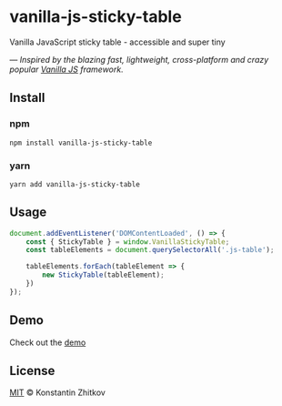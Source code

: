 # vanilla-js-sticky-table

Vanilla JavaScript sticky table - accessible and super tiny

*— Inspired by the blazing fast, lightweight, cross-platform and crazy popular [Vanilla JS](http://vanilla-js.com/)  framework.*

## Install

### npm

```
npm install vanilla-js-sticky-table
```

### yarn

```
yarn add vanilla-js-sticky-table
```

## Usage

```js
document.addEventListener('DOMContentLoaded', () => {
    const { StickyTable } = window.VanillaStickyTable;
    const tableElements = document.querySelectorAll('.js-table');

    tableElements.forEach(tableElement => {
        new StickyTable(tableElement);
    })
});
```

## Demo

Check out the [demo](https://zhitkovkostya.github.io/vanilla-js-sticky-table/)

## License

[MIT](https://opensource.org/licenses/MIT) © Konstantin Zhitkov
